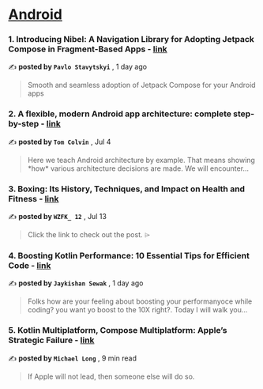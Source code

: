 
<h1><a href=https://medium.com/tag/android/recommended target="_blank" rel="noopener noreferrer">Android</a></h1>
<h3>1. Introducing Nibel: A Navigation Library for Adopting Jetpack Compose in Fragment-Based Apps - <a href=https://medium.com/@morfly?source=tag_recommended_feed---------0-84----------android----------539eedb8_7438_427e_9625_de9f992d0218------- target="_blank" rel="noopener noreferrer">link</a></h3>

✍️ **posted by `Pavlo Stavytskyi`** <date> , 1 day ago</date>

<blockquote>Smooth and seamless adoption of Jetpack Compose for your Android apps</blockquote>

<h3>2. A flexible, modern Android app architecture: complete step-by-step - <a href=https://medium.com/@tdcolvin?source=tag_recommended_feed---------1-107----------android----------539eedb8_7438_427e_9625_de9f992d0218------- target="_blank" rel="noopener noreferrer">link</a></h3>

✍️ **posted by `Tom Colvin`** <date> , Jul 4</date>

<blockquote>Here we teach Android architecture by example. That means showing *how* various architecture decisions are made. We will encounter…</blockquote>

<h3>3. Boxing: Its History, Techniques, and Impact on Health and Fitness - <a href=https://medium.com/@wzfk12?source=tag_recommended_feed---------2-85----------android----------539eedb8_7438_427e_9625_de9f992d0218------- target="_blank" rel="noopener noreferrer">link</a></h3>

✍️ **posted by `WZFK_ 12`** <date> , Jul 13</date>

<blockquote>Click the link to check out the post. ⌲</blockquote>

<h3>4. Boosting Kotlin Performance: 10 Essential Tips for Efficient Code - <a href=https://medium.com/@jecky999?source=tag_recommended_feed---------3-84----------android----------539eedb8_7438_427e_9625_de9f992d0218------- target="_blank" rel="noopener noreferrer">link</a></h3>

✍️ **posted by `Jaykishan Sewak`** <date> , 1 day ago</date>

<blockquote>Folks how are your feeling about boosting your performanyoce while coding? you want yo boost to the 10X right?. Today I will walk you…</blockquote>

<h3>5. Kotlin Multiplatform, Compose Multiplatform: Apple’s Strategic Failure - <a href=https://medium.com/@michaellong?source=tag_recommended_feed---------4-107----------android----------539eedb8_7438_427e_9625_de9f992d0218------- target="_blank" rel="noopener noreferrer">link</a></h3>

✍️ **posted by `Michael Long`** <date> , 9 min read</date>

<blockquote>If Apple will not lead, then someone else will do so.</blockquote>


